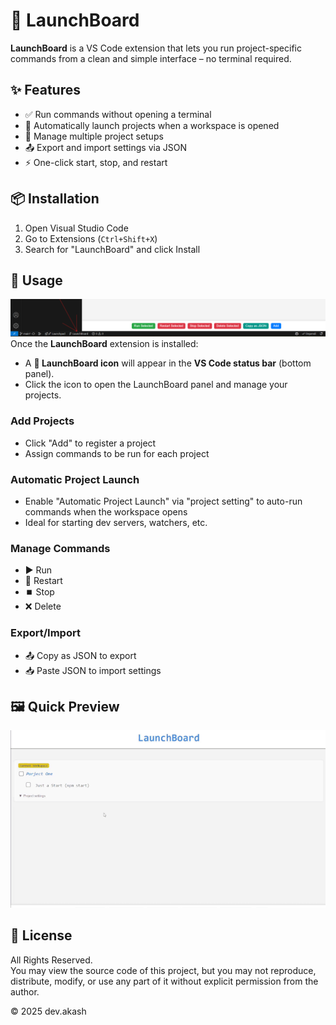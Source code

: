 # 🚀 LaunchBoard

**LaunchBoard** is a VS Code extension that lets you run project-specific commands from a clean and simple interface – no terminal required.

## ✨ Features

- ✅ Run commands without opening a terminal  
- 🔄 Automatically launch projects when a workspace is opened  
- 📁 Manage multiple project setups  
- 📤 Export and import settings via JSON  
- ⚡ One-click start, stop, and restart  

## 📦 Installation

1. Open Visual Studio Code  
2. Go to Extensions (`Ctrl+Shift+X`)  
3. Search for "LaunchBoard" and click Install  

## 🚀 Usage
![LaunchBoard Demo](assets/howToLaunch.png)
Once the **LaunchBoard** extension is installed:

- A **🚀 LaunchBoard icon** will appear in the **VS Code status bar** (bottom panel).
- Click the icon to open the LaunchBoard panel and manage your projects.

### Add Projects

- Click "Add" to register a project  
- Assign commands to be run for each project  

### Automatic Project Launch

- Enable "Automatic Project Launch" via "project setting"  to auto-run commands when the workspace opens  
- Ideal for starting dev servers, watchers, etc.

### Manage Commands

- ▶️ Run  
- 🔁 Restart  
- ⏹️ Stop  
- ❌ Delete  

### Export/Import

- 📤 Copy as JSON to export  
- 📥 Paste JSON to import settings  

## 🖼️ Quick Preview

![LaunchBoard Demo](assets/demo.gif)

## 🪪 License

All Rights Reserved.  
You may view the source code of this project, but you may not reproduce, distribute, modify, or use any part of it without explicit permission from the author.

© 2025 dev.akash

